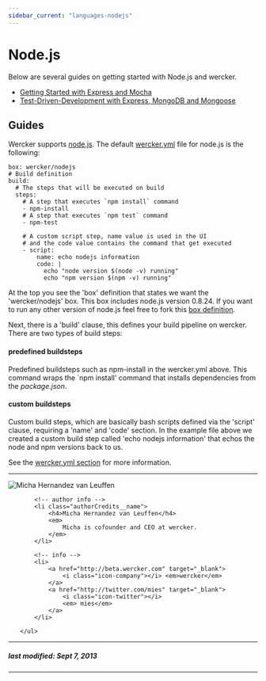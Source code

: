 ```yaml
---
sidebar_current: "languages-nodejs"
---
```


# Node.js

Below are several guides on getting started with Node.js and wercker.

* [Getting Started with Express and Mocha](/articles/languages/nodejs/getting-started-express-and-mocha.html)
* [Test-Driven-Development with Express, MongoDB and Mongoose](/articles/languages/nodejs/tdd-with-mongoose.html)

## Guides

Wercker supports [node.js](http://nodejs.org). The default [wercker.yml](/articles/werckeryml) file for node.js is the following:

    box: wercker/nodejs
    # Build definition
    build:
      # The steps that will be executed on build
      steps:
        # A step that executes `npm install` command
        - npm-install
        # A step that executes `npm test` command
        - npm-test

        # A custom script step, name value is used in the UI
        # and the code value contains the command that get executed
        - script:
            name: echo nodejs information
            code: |
              echo "node version $(node -v) running"
              echo "npm version $(npm -v) running"


At the top you see the 'box' definition that states we want the 'wercker/nodejs' box. This box includes node.js version 0.8.24. If you want to run any other version of node.js feel free to fork this [box definition](https://github.com/wercker/box-nodejs).

Next, there is a 'build' clause, this defines your build pipeline on wercker. There are two types of build steps:

#### predefined buildsteps
Predefined buildsteps such as npm-install in the wercker.yml above. This command wraps the `npm install' command that installs dependencies from the *package.json*.

#### custom buildsteps
Custom build steps, which are basically bash scripts defined via the 'script' clause, requiring a 'name' and 'code' section. In the example file above we created a custom build step called 'echo nodejs information' that echos the node and npm versions back to us.

See the [wercker.yml section](/articles/werckeryml) for more information.

-------

<div class="authorCredits">
    <span class="profile-picture">
        <img src="https://secure.gravatar.com/avatar/d4b19718f9748779d7cf18c6303dc17f?d=identicon&s=192" alt="Micha Hernandez van Leuffen"/>
    </span>
    <ul class="authorCredits">

        <!-- author info -->
        <li class="authorCredits__name">
            <h4>Micha Hernandez van Leuffen</h4>
            <em>
                Micha is cofounder and CEO at wercker.
            </em>
        </li>

        <!-- info -->
        <li>
            <a href="http://beta.wercker.com" target="_blank">
                <i class="icon-company"></i> <em>wercker</em>
            </a>
            <a href="http://twitter.com/mies" target="_blank">
                <i class="icon-twitter"></i>
                <em> mies</em>
            </a>
        </li>

    </ul>
</div>

-------
##### last modified: Sept 7, 2013
-------
